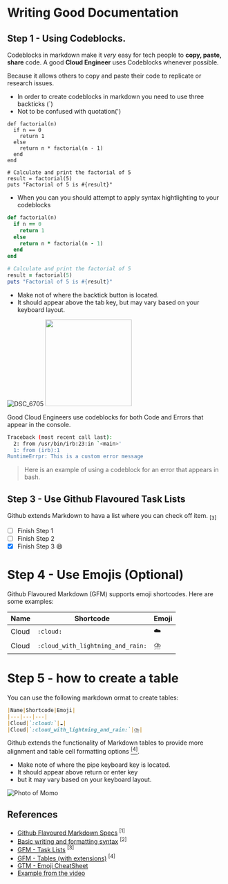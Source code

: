# Writing Good Documentation

## Step 1 - Using Codeblocks.

Codeblocks in markdown make it *very* easy for tech people to **copy, paste, share** code.
A good __Cloud Engineer__ uses Codeblocks whenever possible.

Because it allows others to copy and paste their code to replicate or research issues.


- In order to create codeblocks in markdown you need to use three backticks (`)
- Not to be confused with quotation(')
  
```
def factorial(n)
  if n == 0
    return 1
  else
    return n * factorial(n - 1)
  end
end

# Calculate and print the factorial of 5
result = factorial(5)
puts "Factorial of 5 is #{result}"
```

- When you can you should attempt to apply syntax hightlighting to your codeblocks

```ruby
def factorial(n)
  if n == 0
    return 1
  else
    return n * factorial(n - 1)
  end
end

# Calculate and print the factorial of 5
result = factorial(5)
puts "Factorial of 5 is #{result}"
```

- Make not of where the backtick button is located.
- It should appear above the tab key, but may vary based on your keyboard layout.

![DSC_6705](https://github.com/Treentje/github-docs-example/assets/57364053/c1db1b76-9793-4efa-afbe-6d77c271a2cc)
<img width="200px" src="Assets/DSC_6844.jpg" />

Good Cloud Engineers use codeblocks for both Code and Errors that appear in the console.

```bash
Traceback (most recent call last):
  2: from /usr/bin/irb:23:in `<main>'
  1: from (irb):1
RuntimeErrpr: This is a custom error message
```

> Here is an example of using a codeblock for an error that appears in bash.

## Step 3 - Use Github Flavoured Task Lists

Github extends Markdown to hava a list where you can check off item. <sub>[3]</sub>

- [ ] Finish Step 1
- [ ] Finish Step 2
- [x] Finish Step 3 😄

# Step 4 - Use Emojis (Optional)

Github Flavoured Markdown (GFM) supports emoji shortcodes.
Here are some examples:

|Name|Shortcode|Emoji|
|---|---|---|
|Cloud|`:cloud:`|☁️|
|Cloud|`:cloud_with_lightning_and_rain:`|⛈️|

# Step 5 - how to create a table

You can use the following markdown ormat to create tables:
```md
|Name|Shortcode|Emoji|
|---|---|---|
|Cloud|`:cloud:`|☁️|
|Cloud|`:cloud_with_lightning_and_rain:`|⛈️|
```
Github extends the functionality of Markdown tables to provide more alignment and table cell formatting options [<sup>[4]</sub>](#references).

 - Make note of where the pipe keyboard key is located.
 - It should appear above return or enter key
 - but it may vary based on your keyboard layout.

![Photo of Momo](Assets/DSC_6844.jpg)

## References

 - [Github Flavoured Markdown Specs](https://github.github.com/gfm/) <sup>[1]</sup>
 - [Basic writing and formatting syntax](https://docs.github.com/en/get-started/writing-on-github/getting-started-with-writing-and-formatting-on-github/basic-writing-and-formatting-syntax) <sup>[2]</sup>
 - [GFM - Task Lists](https://docs.github.com/en/get-started/writing-on-github/getting-started-with-writing-and-formatting-on-github/basic-writing-and-formatting-syntax#task-list) <sup>[3]</sub>
 - [GFM - Tables (with extensions)](http://github.com/gfm/#tables-extension-) <sup>[4]</sub>
 - [GTM - Emoji CheatSheet](https://github.com/ikatyang/emoji-cheat-sheet/blob/master/README.md)
 - [Example from the video](https://github.com/omenking/github-docs-example)
